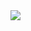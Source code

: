 <img src="https://capsule-render.vercel.app/api?type=venom&color=e8f5ff&height=300&section=header&text=capsule%20render&fontSize=90" />

<!--
**itsthejisoo/itsthejisoo** is a ✨ _special_ ✨ repository because its `README.md` (this file) appears on your GitHub profile.

Here are some ideas to get you started:

- 🔭 I’m currently working on ...
- 🌱 I’m currently learning ...
- 👯 I’m looking to collaborate on ...
- 🤔 I’m looking for help with ...
- 💬 Ask me about ...
- 📫 How to reach me: ...
- 😄 Pronouns: ...
- ⚡ Fun fact: ...
-->

